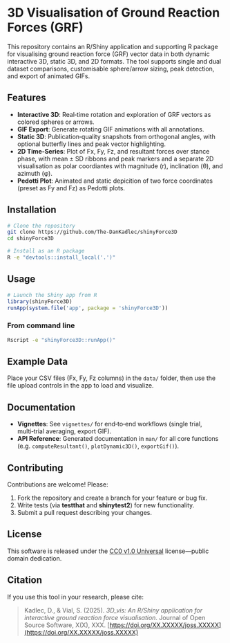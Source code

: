 # 3D Visualisation of Ground Reaction Forces (GRF)

This repository contains an R/Shiny application and supporting R package for visualising ground reaction force (GRF) vector data in both dynamic interactive 3D, static 3D, and 2D formats. The tool supports single and dual dataset comparisons, customisable sphere/arrow sizing, peak detection, and export of animated GIFs.

## Features

* **Interactive 3D**: Real‑time rotation and exploration of GRF vectors as colored spheres or arrows.
* **GIF Export**: Generate rotating GIF animations with all annotations.
* **Static 3D**: Publication‑quality snapshots from orthogonal angles, with optional butterfly lines and peak vector highlighting.
* **2D Time‑Series**: Plot of Fx, Fy, Fz, and resultant forces over stance phase, with mean ± SD ribbons and peak markers and a separate 2D visualisation as polar coordiantes with magnitude (r), inclination (θ), and azimuth (φ).
* **Pedotti Plot**: Animated and static depicition of two force coordinates (preset as Fy and Fz) as Pedotti plots. 

## Installation

```bash
# Clone the repository
git clone https://github.com/The-DanKadlec/shinyForce3D
cd shinyForce3D

# Install as an R package
R -e "devtools::install_local('.')"
```

## Usage

```r
# Launch the Shiny app from R
library(shinyForce3D)
runApp(system.file('app', package = 'shinyForce3D'))
```

### From command line

```bash
Rscript -e "shinyForce3D::runApp()"
```

## Example Data

Place your CSV files (Fx, Fy, Fz columns) in the `data/` folder, then use the file upload controls in the app to load and visualize.

## Documentation

* **Vignettes**: See `vignettes/` for end‑to‑end workflows (single trial, multi‑trial averaging, export GIF).
* **API Reference**: Generated documentation in `man/` for all core functions (e.g. `computeResultant()`, `plotDynamic3D()`, `exportGif()`).

## Contributing

Contributions are welcome! Please:

1. Fork the repository and create a branch for your feature or bug fix.
2. Write tests (via **testthat** and **shinytest2**) for new functionality.
3. Submit a pull request describing your changes.

## License

This software is released under the [CC0 v1.0 Universal](LICENSE) license—public domain dedication.

## Citation

If you use this tool in your research, please cite:

> Kadlec, D., & Vial, S. (2025). *3D_vis: An R/Shiny application for interactive ground reaction force visualisation*. Journal of Open Source Software, X(X), XXX. [https://doi.org/XX.XXXXX/joss.XXXXX](https://doi.org/XX.XXXXX/joss.XXXXX)
